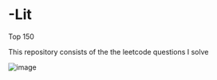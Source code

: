 # -Lit
Top 150

This repository consists of the the leetcode questions I solve

![image](https://github.com/Omkar090804/-Leet/assets/142470834/7823395f-498b-4656-9e7b-d2788013e166)
